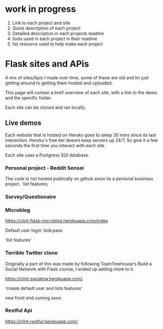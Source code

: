 # work in progress 
1. Link to each project and site
2. Quick description of each project 
3. Detailed description in each projects readme
4. tools used in each project in their readme
5. list resource used to help make each project

# Flask sites and APis
A mix of sites/Apis I made over time, some of these are old and Im just getting around to getting them hosted and uploaded.

This page will contain a breif overview of each site, with a link to the demo and the specific folder. 

Each site can be cloned and ran locally.


## Live demos 
Each website that is hosted on Heroku goes to sleep 30 mins since its last interaction. Heroku's free tier doesnt keep servers up 24/7, So give it a few seconds the first time you interact with each site. 


Each site uses a Postgress SQl database.

### Personal project - Reddit Sensei
The code is not hosted publically on github since its a personal business project. 
'list features; 

### Survey/Questionaire

### Microblog 
https://clint-flask-microblog.herokuapp.com/index 

Default user login:  bob:pass

'list features'



### Terrible Twitter clone 
Originally a part of this was made by following TeamTreehouse's Build a Social Network with Flask course, I ended up adding more to it. 

https://clint-socialnw.herokuapp.com/

'create default user and lists features' 

new front end coming soon


### Restful Api
https://clint-restful.herokuapp.com/






